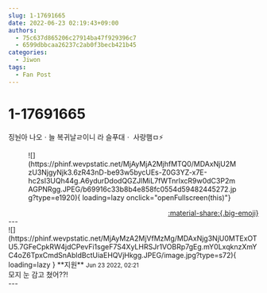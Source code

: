 ```yaml
---
slug: 1-17691665
date: 2022-06-23 02:19:43+09:00
authors:
  - 75c637d865206c27914ba47f929396c7
  - 6599dbbcaa26237c2ab0f3becb421b45
categories:
  - Jiwon
tags:
  - Fan Post
---
```


# 1-17691665

<div class="post-container" markdown="1">
<div class="content-container md-sidebar__scrollwrap" markdown="1">

징눤아 나오ㆍ늘 복귀날ㄹ이니 라 슬푸대ㆍ 사랑햄ㅁ⚡️
<figure markdown="1">
![](https://phinf.wevpstatic.net/MjAyMjA2MjhfMTQ0/MDAxNjU2MzU3NjgyNjk3.6zR43nD-be93w5bycUEs-Z0G3YZ-x7E-hc2sI3UQh44g.A6ydurDdodQGZJlMiL7fWTnrlxcR9w0dC3P2mAGPNRgg.JPEG/b69916c33b8b4e858fc0554d59482445272.jpg?type=e1920){ loading=lazy onclick="openFullscreen(this)"}
</figure>


</div>
</div>

<div style="text-align: right;" markdown="1">
<a href="https://weverse.io/fromis9/fanpost/1-17691665" style="text-align: right;">:material-share:{.big-emoji}</a>
</div>
---

<div class="comments-container md-sidebar__scrollwrap" markdown="1">
<div class="comment" markdown="1">
<div class='id-container' markdown="1">
![](https://phinf.wevpstatic.net/MjAyMzA2MjVfMzMg/MDAxNjg3NjU0MTExOTU5.7GFeCpkRW4jdCPevFi1sgeF7S4XyLHRSJr1VOBRp7gEg.mY0LxqknzXmYC4oZ6TpxCmdSnAbldBctUiaEHQVjHkgg.JPEG/image.jpg?type=s72){ loading=lazy }
**<span class="artist">지원</span>** <small>Jun 23 2022, 02:21</small><br>
</div>
<div class='comment-body' markdown="1">
모지 눈 감고 쳤어??!
</div>
</div>
</div>
---

